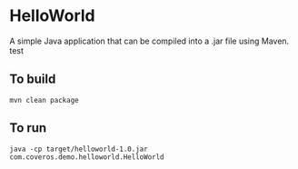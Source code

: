 HelloWorld
==========

A simple Java application that can be compiled into a .jar file using Maven. test

To build
--------
    mvn clean package

To run
------
    java -cp target/helloworld-1.0.jar com.coveros.demo.helloworld.HelloWorld
